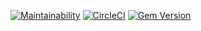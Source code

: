 [![Maintainability](https://api.codeclimate.com/v1/badges/826fb86917afb95e0b3a/maintainability)](https://codeclimate.com/github/IgorShkidchenko/rg_codebreaker/maintainability)
[![CircleCI](https://circleci.com/gh/IgorShkidchenko/rg_codebreaker/tree/master.svg?style=svg)](https://circleci.com/gh/IgorShkidchenko/rg_codebreaker/tree/master)
[![Gem Version](https://badge.fury.io/rb/codebreaker_Shkidchenko.svg)](https://badge.fury.io/rb/codebreaker_Shkidchenko)
